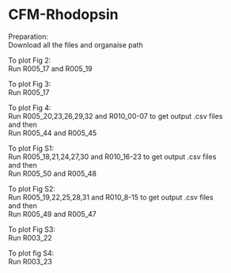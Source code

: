 # CFM-Rhodopsin

Preparation:<br>
Download all the files and organaise path

To plot Fig 2:
<br>Run R005_17 and R005_19

To plot Fig 3: 
<br>Run R005_17

To plot Fig 4: 
<br>Run R005_20,23,26,29,32 and R010_00-07 to get output .csv files
<br>and then
<br>Run R005_44 and R005_45

To plot Fig S1:
<br>Run R005_18,21,24,27,30 and R010_16-23 to get output .csv files
<br>and then
<br>Run R005_50 and R005_48

To plot Fig S2:
<br>Run R005_19,22,25,28,31 and R010_8-15 to get output .csv files
<br>and then
<br>Run R005_49 and R005_47

To plot Fig S3:
<br>Run R003_22

To plot fig S4:
<br>Run R003_23
